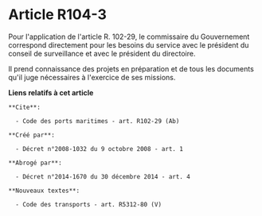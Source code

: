 # Article R104-3

Pour l'application de l'article R. 102-29, le commissaire du Gouvernement correspond directement pour les besoins du service
avec le président du conseil de surveillance et avec le président du directoire. 

Il prend connaissance des projets en préparation et de tous les documents qu'il juge nécessaires à l'exercice de ses
missions.

**Liens relatifs à cet article**

	**Cite**:

	  - Code des ports maritimes - art. R102-29 (Ab)

	**Créé par**:

	  - Décret n°2008-1032 du 9 octobre 2008 - art. 1

	**Abrogé par**:

	  - Décret n°2014-1670 du 30 décembre 2014 - art. 4

	**Nouveaux textes**:

	  - Code des transports - art. R5312-80 (V)
